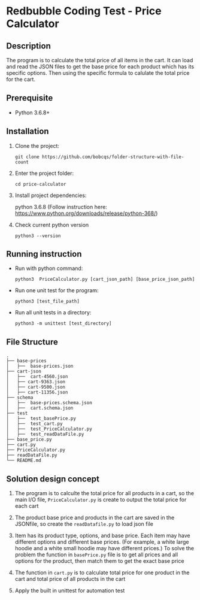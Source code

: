 # Redbubble Coding Test - Price Calculator

## Description

The program is to calculate the total price of all items in the cart. It can load and read the JSON files to get the base price for each product which has its specific options. Then using the specific formula to calulate the total price for the cart.

## Prerequisite

- Python 3.6.8+

## Installation

1. Clone the project: 

   `git clone https://github.com/bobcqs/folder-structure-with-file-count`

2. Enter the project folder: 

   `cd price-calculator`

3. Install project dependencies: 

   python 3.6.8 (Follow instruction here: https://www.python.org/downloads/release/python-368/)

4. Check current python version

   `python3 --version`

## Running instruction

- Run with python command:

    `python3  PriceCalculator.py [cart_json_path] [base_price_json_path]`

- Run one unit test for the program:

    `python3 [test_file_path]`

- Run all unit tests in a directory:

    `python3 -m unittest [test_directory]`

## File Structure

    .
    ├── base-prices
    │   ├──  base-prices.json
    ├── cart-json
    │   ├──  cart-4560.json
    │   ├── cart-9363.json
    │   ├── cart-9500.json
    │   ├── cart-11356.json
    ├── schema
    │   ├──  base-prices.schema.json
    │   ├──  cart.schema.json
    ├── test
    │   ├──  test_basePrice.py
    │   ├──  test_cart.py
    │   ├──  test_PriceCalculator.py
    │   ├──  test_readDataFile.py
    ├── base_price.py
    ├── cart.py
    ├── PriceCalculator.py
    ├── readDataFile.py
    └── README.md

## Solution design concept
1. The program is to calculte the total price for all products in a cart, so the main I/O file, `PriceCalculator.py` is create to output the total price for each cart

2. The product base price and products in the cart are saved in the JSONfile, so create the `readDatafile.py` to load json file

3. Item has its product type, options, and base price. Each item may have different options and different base prices. (For example, a white large hoodie and a white small hoodie may have different prices.) To solve the problem the function in `basePrice.py` file is to get all prices and all options for the product, then match them to get the exact base price

4.  The function in `cart.py` is to calculate total price for one product in the cart and total price of all products in the cart

5. Apply the built in unittest for automation test 
